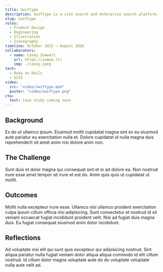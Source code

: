 ```yaml
---
title: Swiftype
description: Swiftype is a site search and enterprise search platform. I created illustrations and iconography and helped redesign their marketing site and product dashboard.
slug: swiftype
roles: 
  - Product Design
  - Engineering
  - Illustration
  - Iconography
timeline: October 2015 – August 2016
collaborators:
  - name: Casey Zumwalt
    url: https://zumwa.lt/
    img: ./casey.jpeg
tech:
  - Ruby on Rails
  - SCSS
video:
  src: "video/swiftype.mp4"
  poster: "video/swiftype.png"
cta:
  text: Case study coming soon
---
```


## Background

Ex do ut ullamco ipsum. Eiusmod mollit cupidatat magna sint ex eu eiusmod aute pariatur eu exercitation nulla et. Dolore cupidatat id nulla magna duis reprehenderit sit amet anim nisi dolore anim non.

## The Challenge

Sunt duis et dolor magna qui consequat sint et in ad dolore ea. Non nostrud irure esse amet tempor sit irure et est do. Anim quis quis ut cupidatat ut mollit.

## Outcomes

Mollit nulla excepteur irure esse. Ullamco nisi ullamco proident exercitation culpa ipsum cillum officia nisi adipisicing. Sunt consectetur et nostrud id sit veniam occaecat fugiat incididunt proident velit. Nisi ad fugiat duis magna duis. Eu fugiat consequat eiusmod anim dolor incididunt.

## Reflections

Ad voluptate nisi elit qui sunt quis excepteur qui adipisicing nostrud. Sint aliqua pariatur nulla fugiat veniam dolor aliqua aliqua commodo id elit cillum nostrud. Id cillum dolor magna voluptate aute do do voluptate voluptate nulla aute velit ad.
